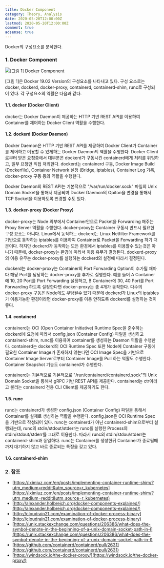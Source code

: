 ```yaml
---
title: Docker Component
category: Theory, Analysis
date: 2020-05-20T12:00:00Z
lastmod: 2020-05-20T12:00:00Z
comment: true
adsense: true
---
```


Docker의 구성요소를 분석한다.

### 1. Docker Component

![[그림 1] Docker Component]({{site.baseurl}}/images/theory_analysis/Docker_Component/Docker_Component.PNG)

[그림 1]은 Docker 19.02 Version의 구성요소를 나타내고 있다. 구성 요소로는 docker, dockerd, docker-proxy, containerd, containerd-shim, runc로 구성되어 있다. 각 구성요소의 역활은 다음과 같다.

#### 1.1. docker (Docker Client)

docker는 Docker Daemon이 제공하는 HTTP 기반 REST API를 이용하여 Container를 제어하는 Docker Client 역활을 수행한다.

#### 1.2. dockerd (Docker Daemon)

Docker Daemon은 HTTP 기반 REST API를 제공하여 Docker Client가 Container를 제어하고 이용할 수 있게하는 Docker Daemon의 역활을 수행한다. Docker Client로부터 받은 요청중에서 대부분은 dockerd가 구동시킨 containerd에게 처리를 위임하고, 일부 요청만 직접 처리한다. dockerd는 containerd 구동, Docker Image Build (Dockerfile), Container Network 설정 (Bridge, iptables), Container Log 기록, docker-proxy 구동 등의 역활을 수행한다.

Docker Daemon의 REST API는 기본적으로 "/var/run/docker.sock" 파일의 Unix Domain Socket을 통해서 제공되며 Docker Daemon의 Opiton을 변경을 통해서 TCP Socket을 이용하도록 변경할 수도 있다.

#### 1.3. docker-proxy (Docker Proxy)

docker-proxy는 Node 외부에서 Container안으로 Packet을 Forwarding 해주는 Proxy Server 역활을 수행한다. docker-proxy는 Container 구동시 반드시 필요한 구성 요소는 아니다. Linux에서 동작하는 dockerd는 Linux Netfilter Framework를 기반으로 동작하는 iptables를 이용하여 Container로 Packet을 Forwarding 하기 때문이다. 하지만 dockerd가 동작하는 모든 환경에서 iptables를 이용할수 있는것은 아니기 때문에, docker-proxy는 환경에 따라서 이용 유무가 결정된다. dockerd-proxy의 이용 유무는 docker-proxy를 실행하는 dockerd의 설정에 따라서 결정된다.

dockerd는 docker-proxy는 Container의 Port Forwarding Option이 추가될 때마다 해당 Port를 담당하는 docker-proxy를 추가로  실행한다. 예를 들어 A Container에 10, 20 Port를 Port Forwarding 설정하고, B Container에 30, 40 Port를 Port Forwarding 하도록 설정한다면 docker-proxy는 총 4개가 동작한다. 다수의 docker-proxy 구동은 Node에도 부담될수 있기 때문에 dockerd가 Linux의 iptables가 이용가능한 환경이라면 docker-proxy를 이용 안하도록 dockerd를 설정하는 것이 좋다.

#### 1.4. containerd

containerd는 OCI (Open Container Initiative) Runtime Spec을 준수하는 dockerd에 요청에 따라서 config.json (Container Config) 파일을 생성하고 containerd-shim, runc를 이용하여 container를 생성하는 Daemon 역활을 수행한다. containerd는 dockerd의 OCI Runtime Spec  또한 Node에 Container 구동에 필요한 Container Image가 존재하지 않는다면 OCI Image Spec을 기반으로 Container Image Server로부터 Container Image를 Pull 하는 역활도 수행한다. Container Snapshot 기능도 containerd가 수행한다.

containerd는 기본적으로 기본적으로 "/run/containerd/containerd.sock"의 Unix Domain Socket을 통해서 gRPC 기반 REST API를 제공한다. containerd는 ctr이라고 불리는 containerd 전용 CLI Client를 제공하기도 한다.

#### 1.5. runc

runc는 containerd가 생성한 config.json (Container Config) 파일을 통해서 Container를 실제로 생성하는 역활을 수행한다. config.json은 OCI Runtime Spec을 기반으로 작성되어 있다. runc는 containerd가 아닌 containerd-shim으로부터 실행되는데, runc의 stdin/stdout/stderr는 runc를 실행한 Process의 stdin/stdout/stderr를 그대로 이용한다. 따라서 runc의 stdin/stdou/stderr는 containerd-shim과 동일하다. runc는 Container를 생성한뒤 Container가 종료될때까지 대기하지 않고 바로 종료되는 특징을 갖고 있다.

#### 1.6. containerd-shim

### 2. 참조

* [https://iximiuz.com/en/posts/implementing-container-runtime-shim/?utm_medium=reddit&utm_source=r_kubernetes](https://iximiuz.com/en/posts/implementing-container-runtime-shim/?utm_medium=reddit&utm_source=r_kubernetes)
* [http://alexander.holbreich.org/docker-components-explained/](http://alexander.holbreich.org/docker-components-explained/)
* [http://cloudrain21.com/examination-of-docker-process-binary](http://cloudrain21.com/examination-of-docker-process-binary)
* [https://unix.stackexchange.com/questions/206386/what-does-the-symbol-denote-in-the-beginning-of-a-unix-domain-socket-path-in-l](https://unix.stackexchange.com/questions/206386/what-does-the-symbol-denote-in-the-beginning-of-a-unix-domain-socket-path-in-l)
* [https://github.com/containerd/containerd/pull/2631](https://github.com/containerd/containerd/pull/2631)
* [https://windsock.io/the-docker-proxy/](https://windsock.io/the-docker-proxy/)
